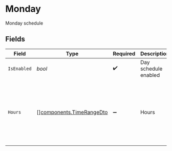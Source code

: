 # Monday

Monday schedule


## Fields

| Field                                                                | Type                                                                 | Required                                                             | Description                                                          | Example                                                              |
| -------------------------------------------------------------------- | -------------------------------------------------------------------- | -------------------------------------------------------------------- | -------------------------------------------------------------------- | -------------------------------------------------------------------- |
| `IsEnabled`                                                          | *bool*                                                               | :heavy_check_mark:                                                   | Day schedule enabled                                                 | true                                                                 |
| `Hours`                                                              | [][components.TimeRangeDto](../../models/components/timerangedto.md) | :heavy_minus_sign:                                                   | Hours                                                                | [<br/>{<br/>"start": "09:00 AM",<br/>"end": "05:00 PM"<br/>}<br/>]   |